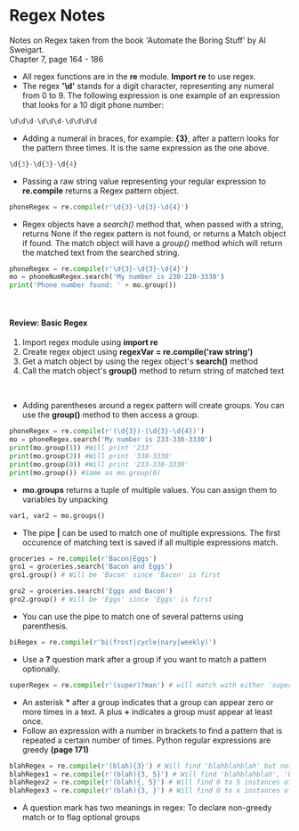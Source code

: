 # Regex Notes
Notes on Regex taken from the book 'Automate the Boring Stuff' by Al Sweigart.  
Chapter 7, page 164 - 186 
<br>
* All regex functions are in the **re** module. **Import re** to use regex.
* The regex **'\d'** stands for a digit character, representing any numeral from 0 to 9. The following expression is one example of an expression that looks for a 10 digit phone number:  

```python
\d\d\d-\d\d\d-\d\d\d\d
```
* Adding a numeral in braces, for example: **{3}**, after a pattern looks for the pattern three times. It is the same expression as the one above.

```python
\d{3}-\d{3}-\d{4}
```
* Passing a raw string value representing your regular expression to **re.compile** returns a Regex pattern object.
```python
phoneRegex = re.compile(r'\d{3}-\d{3}-\d{4}')
```
* Regex objects have a *search()* method that, when passed with a string, returns None if the regex pattern is not found, or returns a Match object if found. 
The match object will have a *group()* method which will return the matched text from the searched string.
```python
phoneRegex = re.compile(r'\d{3}-\d{3}-\d{4}')
mo = phoneNumRegex.search('My number is 230-220-3330')
print('Phone number found: ' + mo.group())
```
<br>  

#### Review: Basic Regex
1. Import regex module using **import re**
2. Create regex object using **regexVar = re.compile('raw string')**
3. Get a match object by using the regex object's **search()** method
4. Call the match object's **group()** method to return string of matched text  
<br>  

* Adding parentheses around a regex pattern will create groups. You can use the **group()** method to then access a group.
```python
phoneRegex = re.compile(r'(\d{3})-(\d{3}-\d{4})')
mo = phoneRegex.search('My number is 233-330-3330')
print(mo.group(1)) #Will print '233'
print(mo.group(2)) #Will print '330-3330'
print(mo.group(0)) #Will print '233-330-3330'
print(mo.group()) #Same as mo.group(0)
```
* **mo.groups** returns a tuple of multiple values. You can assign them to variables by unpacking
```python
var1, var2 = mo.groups()
```

* The pipe **|** can be used to match one of multiple expressions. The first occurence of matching text is saved if all multiple expressions match.
```python
groceries = re.compile(r'Bacon|Eggs')
gro1 = groceries.search('Bacon and Eggs')
gro1.group() # Will be 'Bacon' since 'Bacon' is first

gro2 = groceries.search('Eggs and Bacon')
gro2.group() # Will be 'Eggs' since 'Eggs' is first
```
* You can use the pipe to match one of several patterns using parenthesis.
```python
biRegex = re.compile(r'bi(frost|cycle|nary|weekly)')
```
* Use a **?** question mark after a group if you want to match a pattern optionally.
```python
superRegex = re.compile(r'(super)?man') # will match with either 'superman' or 'man'
```
* An asterisk **\*** after a group indicates that a group can appear zero or more times in a text. A plus **\+** indicates a group must appear at least once.
* Follow an expression with a number in brackets to find a pattern that is repeated a certain number of times. Python regular expressions are greedy **(page 171)**
```python
blahRegex = re.compile(r'(blah){3}') # Will find 'blahblahblah' but not 'blahblah'
blahRegex1 = re.compile(r'(blah){3, 5}') # Will find 'blahblahblah', 'blahblahblahblah', and 'blahblahblahblahblah'
blahRegex2 = re.compile(r'(blah){, 5}') # Will find 0 to 5 instances of 'blah' group
blahRegex3 = re.compile(r'(blah){3, }') # Will find 0 to x instances of 'blah' group
```
* A question mark has two meanings in regex: To declare non-greedy match or to flag optional groups


